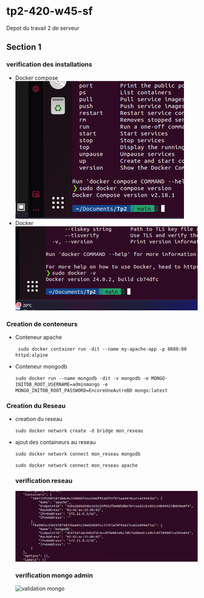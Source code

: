 # tp2-420-w45-sf
 Depot du travail 2 de serveur
 
## Section 1

### verification des installations
 - Docker compose
   ![Docker compose version](img/dockercomposeV.png)
 - Docker
   ![Docker version](img/dockerV.png)
### Creation de conteneurs
 - Conteneur apache
   ```
    sudo docker container run -dit --name my-apache-app -p 8080:80 httpd:alpine
   ```
 - Conteneur mongodb
   ```
   sudo docker run --name mongodb -dit -v mongodb -e MONGO-INITDB_ROOT_USERNAME=adminmongo -e MONGO_INITDB_ROOT_PASSWORD=EncoreUneAutreBD mongo:latest
   ```
 ### Creation du Reseau

  - creation du reseau
    ```
    sudo docker network create -d bridge mon_reseau
    ```
- ajout des containeurs au reseau
    ```
    sudo docker network connect mon_reseau mongodb
    ```
    ```
    sudo docker network connect mon_reseau apache
    ```

    ### verification reseau
    ![validationDu reseau](img/validationReseau.png)

    ### verification mongo admin
    ![validation mongo](img/mongoadming.png)
  
   
   

   
 
   
